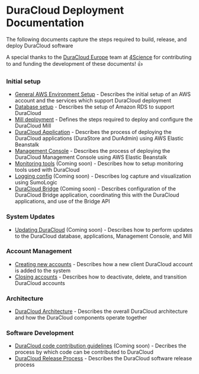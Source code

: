 # DuraCloud Deployment Documentation

The following documents capture the steps required to build, release, and deploy DuraCloud software

A special thanks to the [DuraCloud Europe](https://www.duracloudeurope.org/) team at [4Science](https://www.4science.it) for contributing to and funding the development of these documents! :thumbsup:

### Initial setup
* [General AWS Environment Setup](aws-setup.md) - Describes the initial setup of an AWS account and the services which support DuraCloud deployment
* [Database setup](database-setup.md) - Describes the setup of Amazon RDS to support DuraCloud
* [Mill deployment](mill-setup.md) - Defines the steps required to deploy and configure the DuraCloud Mill
* [DuraCloud Application](duracloud-webapp-setup.md) - Describes the process of deploying the DuraCloud applications (DuraStore and DurAdmin) using AWS Elastic Beanstalk
* [Management Console](management-console-setup.md) -  Describes the process of deploying the DuraCloud Management Console using AWS Elastic Beanstalk
* [Monitoring tools](monitoring.md) (Coming soon) - Describes how to setup monitoring tools used with DuraCloud
* [Logging config](logging.md) (Coming soon) - Describes log capture and visualization using SumoLogic
* [DuraCloud Bridge](bridge.md) (Coming soon) - Describes configuration of the DuraCloud Bridge application, coordinating this with the DuraCloud applications, and use of the Bridge API

### System Updates
* [Updating DuraCloud](system-updates.md) (Coming soon) - Describes how to perform updates to the DuraCloud database, applications, Management Console, and Mill

### Account Management
* [Creating new accounts](creating-new-accounts.md) - Describes how a new client DuraCloud account is added to the system
* [Closing accounts](closing-accounts.md) - Describes how to deactivate, delete, and transition DuraCloud accounts

### Architecture
* [DuraCloud Architecture](architecture.md) - Describes the overall DuraCloud architecture and how the DuraCloud components operate together

### Software Development
* [DuraCloud code contribution guidelines](code-guidelines.md) (Coming soon) - Decribes the process by which code can be contributed to DuraCloud
* [DuraCloud Release Process](release-new-version.md) - Describes the DuraCloud software release process
